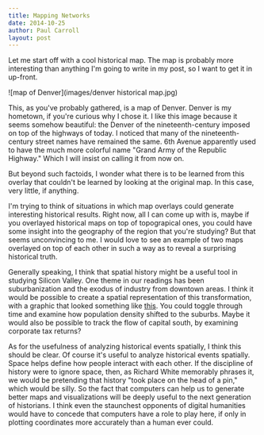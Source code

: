 ```yaml
---
title: Mapping Networks
date: 2014-10-25
author: Paul Carroll
layout: post
---
```


Let me start off with a cool historical map. The map is probably more interesting than anything I'm going to write in my post, so I want to get it in up-front.

![map of Denver](images/denver historical map.jpg)

This, as you've probably gathered, is a map of Denver. Denver is my hometown, if you're curious why I chose it. I like this image because it seems somehow beautiful: the Denver of the nineteenth-century imposed on top of the highways of today. I noticed that many of the nineteenth-century street names have remained the same. 6th Avenue apparently used to have the much more colorful name "Grand Army of the Republic Highway." Which I will insist on calling it from now on.

But beyond such factoids, I wonder what there is to be learned from this overlay that couldn't be learned by looking at the original map. In this case, very little, if anything.

I'm trying to think of situations in which map overlays could generate interesting historical results. Right now, all I can come up with is, maybe if you overlayed historical maps on top of topograpical ones, you could have some insight into the geography of the region that you're studying?  But that seems unconvincing to me. I would love to see an example of two maps overlayed on top of each other in such a way as to reveal a surprising historical truth.

Generally speaking, I think that spatial history might be a useful tool in studying Silicon Valley. One theme in our readings has been suburbanization and the exodus of industry from downtown areas. I think it would be possible to create a spatial representation of this transformation, with a graphic that looked something like [this](http://lincolnmullen.com/projects/slavery/). You could toggle through time and examine how population density shifted to the suburbs. Maybe it would also be possible to track the flow of capital south, by examining corporate tax returns?

As for the usefulness of analyzing historical events spatially, I think this should be clear. Of course it's useful to analyze historical events spatially. Space helps define how people interact with each other. If the discipline of history were to ignore space, then, as Richard White memorably phrases it, we would be pretending that history "took place on the head of a pin," which would be silly. So the fact that computers can help us to generate better maps and visualizations will be deeply useful to the next generation of historians. I think even the staunchest opponents of digital humanities would have to concede that computers have a role to play here, if only in plotting coordinates more accurately than a human ever could.